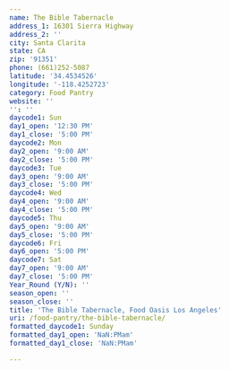 ```yaml
---
name: The Bible Tabernacle
address_1: 16301 Sierra Highway
address_2: ''
city: Santa Clarita
state: CA
zip: '91351'
phone: (661)252-5087
latitude: '34.4534526'
longitude: '-118.4252723'
category: Food Pantry
website: ''
'': ''
daycode1: Sun
day1_open: '12:30 PM'
day1_close: '5:00 PM'
daycode2: Mon
day2_open: '9:00 AM'
day2_close: '5:00 PM'
daycode3: Tue
day3_open: '9:00 AM'
day3_close: '5:00 PM'
daycode4: Wed
day4_open: '9:00 AM'
day4_close: '5:00 PM'
daycode5: Thu
day5_open: '9:00 AM'
day5_close: '5:00 PM'
daycode6: Fri
day6_open: '5:00 PM'
daycode7: Sat
day7_open: '9:00 AM'
day7_close: '5:00 PM'
Year_Round (Y/N): ''
season_open: ''
season_close: ''
title: 'The Bible Tabernacle, Food Oasis Los Angeles'
uri: /food-pantry/the-bible-tabernacle/
formatted_daycode1: Sunday
formatted_day1_open: 'NaN:PMam'
formatted_day1_close: 'NaN:PMam'

---
```

